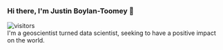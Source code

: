 ### Hi there, I'm Justin Boylan-Toomey 👋
![visitors](https://visitor-badge.glitch.me/badge?page_id=${justinbt1})  
I'm a geoscientist turned data scientist, seeking to have a positive impact on the world.
